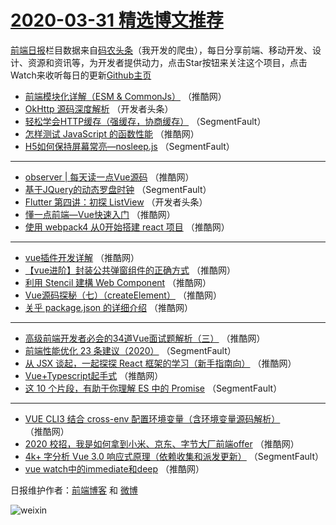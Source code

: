 # [2020-03-31 精选博文推荐](https://toutiao.qdkfweb.cn/date/2020/03/31)

[前端日报](https://qdkfweb.cn/c/news)栏目数据来自[码农头条](https://toutiao.qdkfweb.cn/)（我开发的爬虫），每日分享前端、移动开发、设计、资源和资讯等，为开发者提供动力，点击Star按钮来关注这个项目，点击Watch来收听每日的更新[Github主页](https://github.com/kujian/frontendDaily)
* [前端模块化详解（ESM &amp; CommonJs）](https://toutiao.qdkfweb.cn/140457.html) （推酷网）
* [OkHttp 源码深度解析](https://toutiao.qdkfweb.cn/140446.html) （开发者头条）
* [轻松学会HTTP缓存（强缓存，协商缓存）](https://toutiao.qdkfweb.cn/140442.html) （SegmentFault）
* [怎样测试 JavaScript 的函数性能](https://toutiao.qdkfweb.cn/140455.html) （推酷网）
* [H5如何保持屏幕常亮—nosleep.js](https://toutiao.qdkfweb.cn/140443.html) （SegmentFault）

***
* [observer | 每天读一点Vue源码](https://toutiao.qdkfweb.cn/140456.html) （推酷网）
* [基于JQuery的动态罗盘时钟](https://toutiao.qdkfweb.cn/140444.html) （SegmentFault）
* [Flutter 第四讲：初探 ListView](https://toutiao.qdkfweb.cn/140445.html) （开发者头条）
* [懂一点前端—Vue快速入门](https://toutiao.qdkfweb.cn/140458.html) （推酷网）
* [使用 webpack4 从0开始搭建 react 项目](https://toutiao.qdkfweb.cn/140459.html) （推酷网）

***
* [vue插件开发详解](https://toutiao.qdkfweb.cn/140449.html) （推酷网）
* [【vue进阶】封装公共弹窗组件的正确方式](https://toutiao.qdkfweb.cn/140460.html) （推酷网）
* [利用 Stencil 建構 Web Component](https://toutiao.qdkfweb.cn/140450.html) （推酷网）
* [Vue源码探秘（七）（createElement）](https://toutiao.qdkfweb.cn/140461.html) （推酷网）
* [关乎 package.json 的详细介绍](https://toutiao.qdkfweb.cn/140451.html) （推酷网）

***
* [高级前端开发者必会的34道Vue面试题解析（三）](https://toutiao.qdkfweb.cn/140462.html) （推酷网）
* [前端性能优化 23 条建议（2020）](https://toutiao.qdkfweb.cn/140439.html) （SegmentFault）
* [从 JSX 谈起，一起探探 React 框架的学习（新手指南向）](https://toutiao.qdkfweb.cn/140452.html) （推酷网）
* [Vue+Typescript起手式](https://toutiao.qdkfweb.cn/140463.html) （推酷网）
* [这 10 个片段，有助于你理解 ES 中的 Promise](https://toutiao.qdkfweb.cn/140440.html) （SegmentFault）

***
* [VUE CLI3 结合 cross-env 配置环境变量（含环境变量源码解析）](https://toutiao.qdkfweb.cn/140453.html) （推酷网）
* [2020 校招，我是如何拿到小米、京东、字节大厂前端offer](https://toutiao.qdkfweb.cn/140464.html) （推酷网）
* [4k+ 字分析 Vue 3.0 响应式原理（依赖收集和派发更新）](https://toutiao.qdkfweb.cn/140441.html) （SegmentFault）
* [vue watch中的immediate和deep](https://toutiao.qdkfweb.cn/140454.html) （推酷网）

日报维护作者：[前端博客](https://qdkfweb.cn/) 和 [微博](https://qdkfweb.cn/go/weibo)

![weixin](https://user-images.githubusercontent.com/3055447/38468989-651132ac-3b80-11e8-8e6b-15122322a9d7.png)
